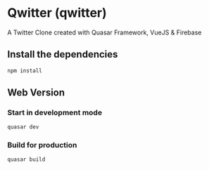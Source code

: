 # Qwitter (qwitter)

A Twitter Clone created with Quasar Framework, VueJS & Firebase

## Install the dependencies
```bash
npm install
```

## Web Version

### Start  in development mode
```bash
quasar dev
```

### Build for production
```bash
quasar build
```
